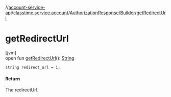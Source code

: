 //[account-service-api](../../../../index.md)/[classtime.service.account](../../index.md)/[AuthorizationResponse](../index.md)/[Builder](index.md)/[getRedirectUrl](get-redirect-url.md)

# getRedirectUrl

[jvm]\
open fun [getRedirectUrl](get-redirect-url.md)(): [String](https://docs.oracle.com/javase/8/docs/api/java/lang/String.html)

`string redirect_url = 1;`

#### Return

The redirectUrl.
